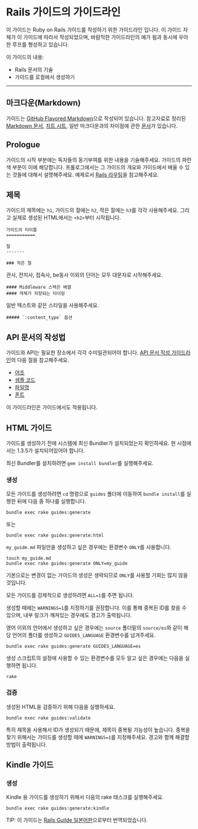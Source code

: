 
Rails 가이드의 가이드라인
===============================

이 가이드는 Ruby on Rails 가이드를 작성하기 위한 가이드라인 입니다. 이 가이드 자체가 이 가이드에 따라서 작성되었으며, 바람직한 가이드라인의 예가 됨과 동시에 우아한 루프를 형성하고 있습니다.

이 가이드의 내용:

* Rails 문서의 기술
* 가이드를 로컬에서 생성하기

--------------------------------------------------------------------------------

마크다운(Markdown)
-------

가이드는 [GitHub Flavored Markdown](http://github.github.com/github-flavored-markdown/)으로 작성되어 있습니다. 참고자료로 정리된 [Markdown 문서](http://daringfireball.net/projects/markdown/syntax), [치트 시트](http://daringfireball.net/projects/markdown/basics), 일반 마크다운과의 차이점에 관한 [문서](http://github.github.com/github-flavored-markdown/)가 있습니다.

Prologue
--------

가이드의 시작 부분에는 독자들의 동기부여를 위한 내용을 기술해주세요. 가이드의 파란색 부분이 이에 해당합니다. 프롤로그에서는 그 가이드의 개요와 가이드에서 배울 수 있는 것들에 대해서 설명해주세요. 예제로서 [Rails 라우팅](routing.html)을 참고해주세요.

제목
------

가이드의 제목에는 `h1`, 가이드의 절에는 `h2`, 작은 절에는 `h3`를 각각 사용해주세요. 그리고 실제로 생성된 HTML에서는 `<h2>`부터 시작됩니다.

```
가이드의 타이틀
===========

절
-------

### 작은 절
```

관사, 전치사, 접속사, be동사 이외의 단어는 모두 대문자로 시작해주세요.

```
#### Middleware 스택은 배열
#### 객체가 저장되는 타이밍
```

일반 텍스트와 같은 스타일을 사용해주세요.

```
##### `:content_type` 옵션
```

API 문서의 작성법
----------------------------

가이드와 API는 필요한 장소에서 각각 수미일관되어야 합니다. [API 문서 작성 가이드라인](api_documentation_guidelines.html)의 다음 절을 참고해주세요.

* [어조](api_documentation_guidelines.html#어조)
* [샘플 코드](api_documentation_guidelines.html#샘플-코드)
* [파일명](api_documentation_guidelines.html#파일-이름)
* [폰트](api_documentation_guidelines.html#폰트)

이 가이드라인은 가이드에서도 적용됩니다.

HTML 가이드
-----------

가이드를 생성하기 전에 시스템에 최신 Bundler가 설치되었는지 확인하세요. 현 시점에서는 1.3.5가 설치되어있어야 합니다.

최신 Bundler를 설치하려면 `gem install bundler`를 실행해주세요.

### 생성

모든 가이드를 생성하려면 `cd` 명령으로 `guides` 폴더에 이동하여 `bundle install`를 실행한 뒤에 다음 중 하나를 실행합니다.

```
bundle exec rake guides:generate
```

또는

```
bundle exec rake guides:generate:html
```

`my_guide.md` 파일만을 생성하고 싶은 경우에는 환경변수 `ONLY`를 사용합니다.

```
touch my_guide.md
bundle exec rake guides:generate ONLY=my_guide
```

기본으로는 변경이 없는 가이드의 생성은 생략되므로 `ONLY`를 사용할 기회는 많지 않을 것입니다.

모든 가이드를 강제적으로 생성하려면 `ALL=1`를 주면 됩니다.

생성할 때에는 `WARNINGS=1`를 지정하기를 권장합니다. 이를 통해 중복된 ID를 찾을 수 있으며, 내부 링크가 깨져있는 경우에도 경고가 출력됩니다.

영어 이외의 언어에서 생성하고 싶은 경우에는 `source` 폴더밑의 `source/es`와 같이 해당 언어의 폴더를 생성하고 `GUIDES_LANGUAGE` 환경변수를 넘겨주세요.

```
bundle exec rake guides:generate GUIDES_LANGUAGE=es
```

생성 스크립트의 설정에 사용할 수 있는 환경변수를 모두 알고 싶은 경우에는 다음을 실행하면 됩니다.

```
rake
```

### 검증

생성된 HTML을 검증하기 위해 다음을 실행하세요.

```
bundle exec rake guides:validate
```

특히 제목을 사용해서 ID가 생성되기 때문에, 제목이 중복될 가능성이 높습니다. 중복을 찾기 위해서는 가이드를 생성할 때에 `WARNINGS=1`를 지정해주세요. 경고와 함께 해결할 방법이 출력됩니다.

Kindle 가이드
-------------

### 생성

Kindle 용 가이드를 생성하기 위해서 다음의 rake 태스크를 실행해주세요.

```
bundle exec rake guides:generate:kindle
```

TIP: 이 가이드는 [Rails Guilde 일본어판](http://railsguides.jp)으로부터 번역되었습니다.
